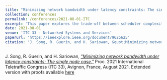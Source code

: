```yaml
---
title: "Minimizing network bandwidth under latency constraints: The single node case"
collection: conferences
permalink: /conferences/2021-08-01-ITC
excerpt: 'This paper explores the trade-off between scheduler complexity and the amount of bandwidth required to meet latency constraints in a single node setting'
date: 2021-08-01
venue: 'ITC 33 - Networked Systems and Services'
paperurl: 'https://ieeexplore.ieee.org/document/9625625'
citation: 'J. Song, R. Guerin, and H. Sariowan, &quot;Minimizing network bandwidth under latency constraints: The single node case.&quot; Proc. 2021 International Teletraffic Congress (ITC 33), Avignon, France, August 2021'
---
```


J. Song, R. Guerin, and H. Sariowan, [*"Minimizing network bandwidth under latency constraints: The single node case."*](https://ieeexplore.ieee.org/document/9625625) 
 Proc. 2021 International Teletraffic Congress (ITC 33), Avignon, France, August 2021. Extended version with proofs available [here](https://arxiv.org/abs/2104.02222)